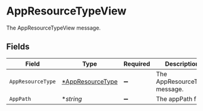 # AppResourceTypeView

The AppResourceTypeView message.


## Fields

| Field                                                      | Type                                                       | Required                                                   | Description                                                |
| ---------------------------------------------------------- | ---------------------------------------------------------- | ---------------------------------------------------------- | ---------------------------------------------------------- |
| `AppResourceType`                                          | [*AppResourceType](../../models/shared/appresourcetype.md) | :heavy_minus_sign:                                         | The AppResourceType message.                               |
| `AppPath`                                                  | **string*                                                  | :heavy_minus_sign:                                         | The appPath field.                                         |